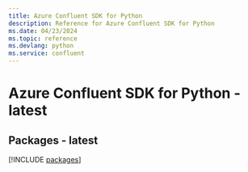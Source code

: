 ```yaml
---
title: Azure Confluent SDK for Python
description: Reference for Azure Confluent SDK for Python
ms.date: 04/23/2024
ms.topic: reference
ms.devlang: python
ms.service: confluent
---
```

# Azure Confluent SDK for Python - latest
## Packages - latest
[!INCLUDE [packages](confluent-index.md)]